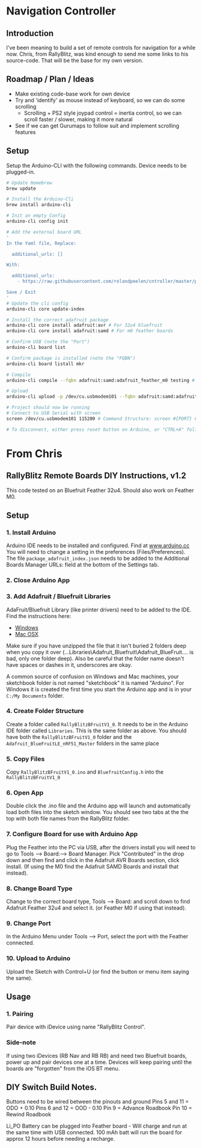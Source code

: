 # Navigation Controller

## Introduction
I've been meaning to build a set of remote controls for navigation for a while now. Chris, from RallyBlitz, was kind enough to send me some links to his source-code. That will be the base for my own version.

## Roadmap / Plan / Ideas
- Make existing code-base work for own device 
- Try and 'identify' as mouse instead of keyboard, so we can do some scrolling 
  - Scrolling + PS2 style joypad control = inertia control, so we can scroll faster / slower, making it more natural
- See if we can get Gurumaps to follow suit and implement scrolling features

## Setup
Setup the Arduino-CLI with the following commands. Device needs to be plugged-in.
```sh
# Update Homebrew
brew update

# Install the Arduino-Cli
brew install arduino-cli

# Init an empty Config
arduino-cli config init

# Add the external board URL
'
In the Yaml file, Replace:

  additional_urls: []

With:

  additional_urls: 
    - https://raw.githubusercontent.com/rolandpeelen/cntroller/master/package_adafruit_index.json

Save / Exit
'
# Update the cli config
arduino-cli core update-index

# Install the correct adafruit package
arduino-cli core install adafruit:avr # For 32u4 bluefruit
arduino-cli core install adafruit:samd # For m0 feather boards

# Confirm USB (note the "Port")
arduino-cli board list

# Confirm package is installed (note the "FQBN")
arduino-cli board listall mkr

# Compile
arduino-cli compile --fqbn adafruit:samd:adafruit_feather_m0 testing # Command structure: arduino-cli compile --fqbn #{FQBN} #{PROJECT_FILE_OR_FOLDER}

# Upload
arduino-cli upload -p /dev/cu.usbmodem101 --fqbn adafruit:samd:adafruit_feather_m0 testing # Command Structure: arduino-cli upload -p #{PORT} --fqbn #{FQBN} #{PROJECT_FILE_OR_FOLDER}

# Project should now be running
# Connect to USB Serial with screen
screen /dev/cu.usbmodem101 115200 # Command Structure: screen #{PORT} #{BAUDRATE}

# To disconnect, either press reset button on Arduino, or "CTRL+A" followed by typing ":quit"
```

# From Chris
## RallyBlitz Remote Boards DIY Instructions, v1.2

This code tested on an Bluefruit Feather 32u4. Should also work on Feather M0.

## Setup
### 1. Install Arduino
Arduino IDE needs to be installed and configured. Find at www.arduino.cc You will need to change a setting in the preferences (Files/Preferences). The file `package_adafruit_index.json` needs to be added to the Additional Boards Manager URLs: field at the bottom of the Settings tab.

### 2. Close Arduino App

### 3. Add Adafruit / Bluefruit Libraries
AdaFruit/Bluefruit Library (like printer drivers) need to be added to the IDE. Find the instructions here:

- [Windows](https://learn.adafruit.com/adafruit-feather-32u4-bluefruitle/pinouts?view=all#installing-ble-library)
- [Mac OSX](https://learn.adafruit.com/adafruit-all-about-arduinolibraries-install-use/installing-a-library-on-mac-osx)

Make sure if you have unzipped the file that it isn't buried 2 folders deep when you copy it over (...Libraries\Adafruit_Bluefruit\Adafruit_BlueFruit\.... is bad, only one folder deep). Also be careful that the folder name doesn't have spaces or dashes in it, underscores are okay.

A common source of confusion on Windows and Mac machines, your sketchbook folder is not named "sketchbook" it is named "Arduino". For Windows it is created the first time you start the Arduino app and is in your `C:/My Documents` folder.

### 4. Create Folder Structure
Create a folder called `RallyBlitzBFruitV1_0`. It needs to be in the Arduino IDE folder called `Libraries`. This is the same folder as above. You should have both the `RallyBlitzBFruitV1_0` folder and the `Adafruit_BlueFruitLE_nRF51_Master` folders in the same place 

### 5. Copy Files
Copy `RallyBlitzBFruitV1_0.ino` and `BluefruitConfig.h` into the `RallyBlitzBFruitV1_0`

### 6. Open App
Double click the .ino file and the Arduino app will launch and automatically load both files into the sketch window. You should see two tabs at the the top with both file names from the RallyBlitz folder.  
### 7. Configure Board for use with Arduino App
Plug the Feather into the PC via USB, after the drivers install you will need to go to Tools --> Board:--> Board Manager. Pick "Contributed" in the drop down and then find and click in the Adafruit AVR Boards section, click Install. (If using the M0 find the Adafruit SAMD Boards and install that instead).

### 8. Change Board Type
Change to the correct board type, Tools --> Board: and scroll down to find Adafruit Feather 32u4 and select it. (or Feather M0 if using that instead).

### 9. Change Port
In the Arduino Menu under Tools --> Port, select the port with the Feather connected.

### 10. Upload to Arduino
Upload the Sketch with Control+U (or find the button or menu item saying the same).

## Usage
### 1. Pairing
Pair device with iDevice using name "RallyBlitz Control".

### Side-note
If using two iDevices (RB Nav and RB RB) and need two Bluefruit boards, power up and pair devices one at a time. Devices will keep pairing until the boards are "forgotten" from the iOS BT menu.  

## DIY Switch Build Notes.
Buttons need to be wired between the pinouts and ground
Pins 5 and 11 = ODO + 0.10
Pins 6 and 12 = OOD - 0.10
Pin 9 = Advance Roadbook
Pin 10 = Rewind Roadbook

Li_PO Battery can be plugged into Feather board - Will charge and
run at the same time with USB connected. 100 mAh batt will run the board
for approx 12 hours before needing a recharge.

